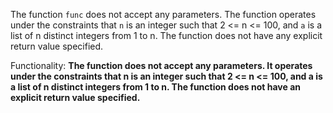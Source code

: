 The function `func` does not accept any parameters. The function operates under the constraints that `n` is an integer such that 2 <= n <= 100, and `a` is a list of n distinct integers from 1 to n. The function does not have any explicit return value specified.

Functionality: **The function does not accept any parameters. It operates under the constraints that n is an integer such that 2 <= n <= 100, and a is a list of n distinct integers from 1 to n. The function does not have an explicit return value specified.**